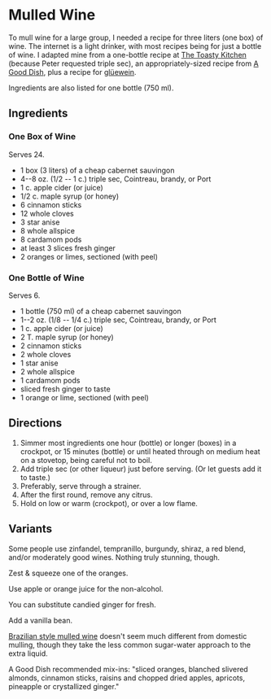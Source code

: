 [crockpot]: ../indices/crockpot.html
[potluck]: ../indices/potluck.html

# Mulled Wine

To mull wine for a large group, I needed a recipe for three liters (one box) of wine.  The internet is a light drinker, with most recipes being for just a bottle of wine.  I adapted mine from a one-bottle recipe at [The Toasty Kitchen](https://thetoastykitchen.com/slow-cooker-mulled-wine/) (because Peter requested triple sec), an appropriately-sized recipe from [A Good Dish](http://www.agooddish.com/?p=1449), plus a recipe for [glüewein](https://foodcombo.com/recipe/117834/gluhwein-mulled-wine).

Ingredients are also listed for one bottle (750 ml).

## Ingredients

### One Box of Wine

Serves 24.

* 1 box (3 liters) of a cheap cabernet sauvingon
* 4--8 oz. (1/2 -- 1 c.) triple sec, Cointreau, brandy, or Port
* 1 c. apple cider (or juice)
* 1/2 c. maple syrup (or honey)
* 6 cinnamon sticks
* 12 whole cloves
* 3 star anise
* 8 whole allspice
* 8 cardamom pods
* at least 3 slices fresh ginger
* 2 oranges or limes, sectioned (with peel)

### One Bottle of Wine

Serves 6.

* 1 bottle (750 ml) of a cheap cabernet sauvingon
* 1--2 oz. (1/8 -- 1/4 c.) triple sec, Cointreau, brandy, or Port
* 1 c. apple cider (or juice)
* 2 T. maple syrup (or honey)
* 2 cinnamon sticks
* 2 whole cloves
* 1 star anise
* 2 whole allspice
* 1 cardamom pods
* sliced fresh ginger to taste
* 1 orange or lime, sectioned (with peel)

## Directions

1. Simmer most ingredients one hour (bottle) or longer (boxes) in a crockpot, or 15 minutes (bottle) or until heated through on medium heat on a stovetop, being careful not to boil.
2. Add triple sec (or other liqueur) just before serving.  (Or let guests add it to taste.)
3. Preferably, serve through a strainer.
4. After the first round, remove any citrus.
5. Hold on low or warm (crockpot), or over a low flame.

## Variants

Some people use zinfandel, tempranillo, burgundy, shiraz, a red blend, and/or moderately good wines.  Nothing truly stunning, though.

Zest & squeeze one of the oranges.

Use apple or orange juice for the non-alcohol.

You can substitute candied ginger for fresh.

Add a vanilla bean.

[Brazilian style mulled wine](https://texasdebrazil.com/churrasco-recipes/brazilian-mulled-wine-recipe-quentao-de-vinho/) doesn't seem much different from domestic mulling, though they take the less common sugar-water approach to the extra liquid.

A Good Dish recommended mix-ins: "sliced oranges, blanched slivered almonds, cinnamon sticks, raisins and chopped dried apples, apricots, pineapple or crystallized ginger."
